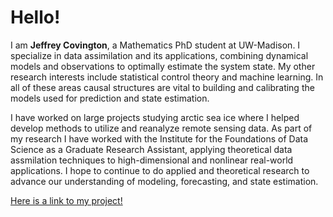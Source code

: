 # Hello!

I am **Jeffrey Covington**, a Mathematics PhD student at UW-Madison.
I specialize in data assimilation and its applications, combining dynamical models and observations to optimally estimate the system state.
My other research interests include statistical control theory and machine learning.
In all of these areas causal structures are vital to building and calibrating the models used for prediction and state estimation.

I have worked on large projects studying arctic sea ice where I helped develop methods to utilize and reanalyze remote sensing data.
As part of my research I have worked with the Institute for the Foundations of Data Science as a Graduate Research Assistant, applying theoretical data assmilation techniques to high-dimensional and nonlinear real-world applications.
I hope to continue to do applied and theoretical research to advance our understanding of modeling, forecasting, and state estimation. 

[Here is a link to my project!](./project)
